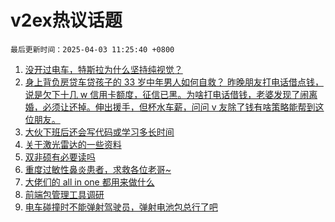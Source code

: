 # v2ex热议话题

`最后更新时间：2025-04-03 11:25:40 +0800`

1. [没开过电车，特斯拉为什么坚持纯视觉？](https://www.v2ex.com/t/1122798)
1. [身上背负房贷车贷孩子的 33 岁中年男人如何自救？
昨晚朋友打电话借点钱，说是欠下十几 w 信用卡额度，征信已黑。为啥打电话借钱，老婆发现了闹离婚，必须让还掉。伸出援手，但杯水车薪，问问 v 友除了钱有啥策略能帮到这位朋友。](https://www.v2ex.com/t/1123030)
1. [大伙下班后还会写代码或学习多长时间](https://www.v2ex.com/t/1123004)
1. [关于激光雷达的一些资料](https://www.v2ex.com/t/1123000)
1. [双非硕有必要读吗](https://www.v2ex.com/t/1122828)
1. [重度过敏性鼻炎患者，求救各位老哥~](https://www.v2ex.com/t/1122919)
1. [大佬们的 all in one 都用来做什么](https://www.v2ex.com/t/1122855)
1. [前端包管理工具调研](https://www.v2ex.com/t/1122911)
1. [电车碰撞时不能弹射驾驶员，弹射电池包总行了吧](https://www.v2ex.com/t/1122927)

